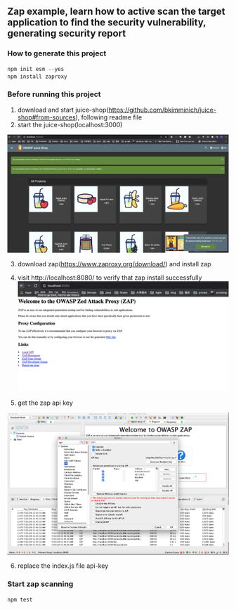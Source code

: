 ## Zap example, learn how to active scan the target application to find the security vulnerability, generating security report

### How to generate this project
```node.js
npm init esm --yes
npm install zaproxy
```

### Before running this project
1. download and start juice-shop(https://github.com/bkimminich/juice-shop#from-sources), following readme file
2. start the juice-shop(localhost:3000)

![juice-app-screenshot](./juice-app-screenshot.png)

3. download zap(https://www.zaproxy.org/download/) and install zap
4. visit http://localhost:8080/ to verify that zap install successfully
![zap-ui](./zap-ui.png)

5. get the zap api key

![zap](./zap.png)

6. replace the index.js file api-key

### Start zap scanning

```
npm test
``` 